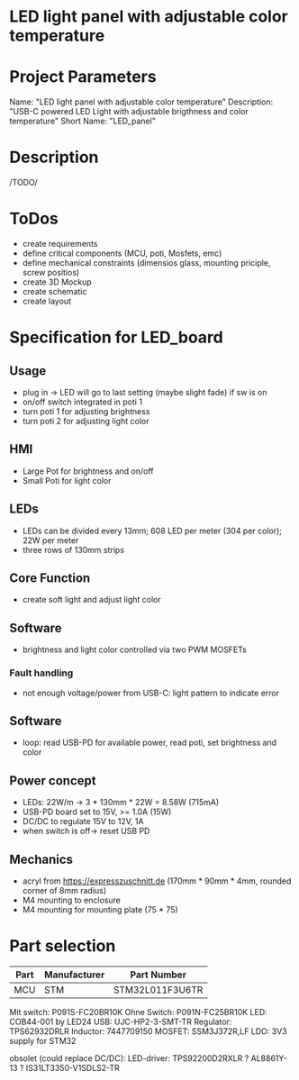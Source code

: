 # LED light panel with adjustable color temperature
# Project Parameters
Name: "LED light panel with adjustable color temperature"
Description: "USB-C powered LED Light with adjustable brigthness and color temperature"
Short Name: "LED_panel"

# Description
/TODO/

# ToDos
- create requirements
- define critical components (MCU, poti, Mosfets, emc)
- define mechanical constraints (dimensios glass, mounting priciple, screw positios)
- create 3D Mockup
- create schematic
- create layout


# Specification for LED_board

## Usage
- plug in -> LED will go to last setting (maybe slight fade) if sw is on
- on/off switch integrated in poti 1
- turn poti 1 for adjusting brightness
- turn poti 2 for adjusting light color

## HMI
- Large Pot for brightness and on/off
- Small Poti for light color

## LEDs
- LEDs can be divided every 13mm; 608 LED per meter (304 per color); 22W per meter
- three rows of 130mm strips

## Core Function
- create soft light and adjust light color

## Software
- brightness and light color controlled via two PWM MOSFETs


### Fault handling
- not enough voltage/power from USB-C: light pattern to indicate error

## Software
- loop: read USB-PD for available power, read poti, set brightness and color

## Power concept
- LEDs: 22W/m -> 3 * 130mm * 22W = 8.58W (715mA)
- USB-PD board set to 15V, >= 1.0A (15W)
- DC/DC to regulate 15V to 12V, 1A
- when switch is off-> reset USB PD

## Mechanics
- acryl from https://expresszuschnitt.de (170mm * 90mm * 4mm, rounded corner of 8mm radius)
- M4 mounting to enclosure
- M4 mounting for mounting plate (75 * 75)




# Part selection
| Part      | Manufacturer | Part Number       |
|-----------|--------------|-------------------|
| MCU       | STM          | STM32L011F3U6TR   |

Mit switch: P091S-FC20BR10K
Ohne Switch: P091N-FC25BR10K
LED: COB44-001  by LED24
USB: UJC-HP2-3-SMT-TR
Regulator: TPS62932DRLR
Inductor: 7447709150
MOSFET: SSM3J372R,LF
LDO: 3V3 supply for STM32

obsolet (could replace DC/DC):
LED-driver: TPS92200D2RXLR ? AL8861Y-13 ? IS31LT3350-V1SDLS2-TR
